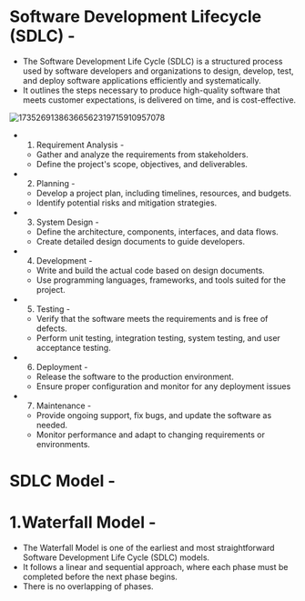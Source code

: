 # Software Development Lifecycle (SDLC) -
- The Software Development Life Cycle (SDLC) is a structured process used by software developers and organizations to design, develop, test, and deploy software applications efficiently and systematically.
- It outlines the steps necessary to produce high-quality software that meets customer expectations, is delivered on time, and is cost-effective.


![17352691386366562319715910957078](https://github.com/user-attachments/assets/a02e4add-36df-49f8-9d3c-21e13a271912)


- 1. Requirement Analysis -
  - Gather and analyze the requirements from stakeholders.
  - Define the project's scope, objectives, and deliverables.

- 2. Planning -
  - Develop a project plan, including timelines, resources, and budgets.
  - Identify potential risks and mitigation strategies.

- 3. System Design -
  - Define the architecture, components, interfaces, and data flows.
  - Create detailed design documents to guide developers.

- 4. Development -
  - Write and build the actual code based on design documents.
  - Use programming languages, frameworks, and tools suited for the project.

- 5. Testing -
  - Verify that the software meets the requirements and is free of defects.
  - Perform unit testing, integration testing, system testing, and user acceptance testing.

- 6. Deployment -
  - Release the software to the production environment.
  - Ensure proper configuration and monitor for any deployment issues

- 7. Maintenance -
  - Provide ongoing support, fix bugs, and update the software as needed.
  - Monitor performance and adapt to changing requirements or environments.



# SDLC Model -
# 1.Waterfall Model -
- The Waterfall Model is one of the earliest and most straightforward Software Development Life Cycle (SDLC) models.
- It follows a linear and sequential approach, where each phase must be completed before the next phase begins.
- There is no overlapping of phases.

